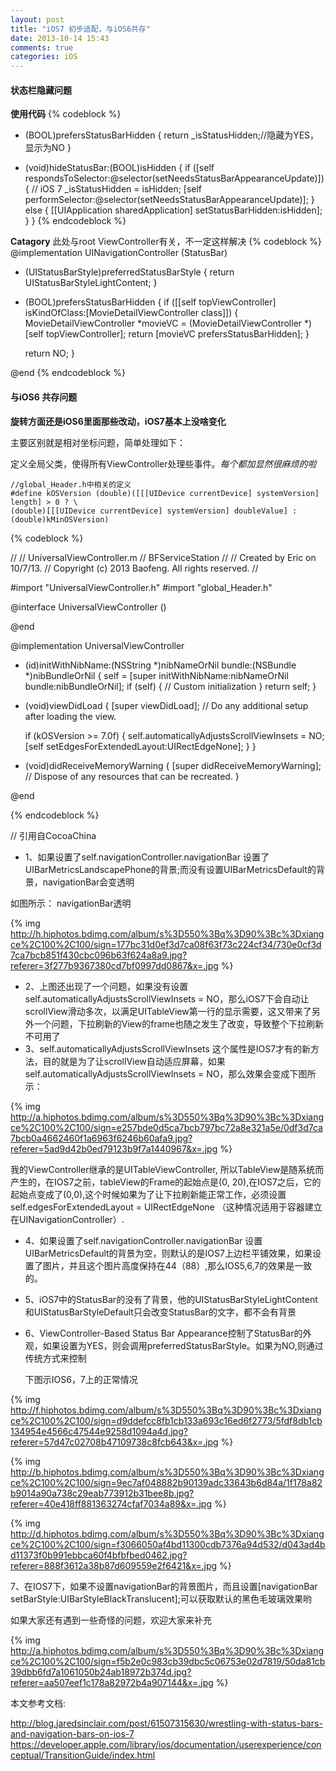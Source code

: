 ```yaml
---
layout: post
title: "iOS7 初步适配，与iOS6共存"
date: 2013-10-14 15:43
comments: true
categories: iOS
---
```


#### 状态栏隐藏问题

**使用代码**
{% codeblock %}
- (BOOL)prefersStatusBarHidden
{
  return _isStatusHidden;//隐藏为YES，显示为NO
}

- (void)hideStatusBar:(BOOL)isHidden
{
  if ([self respondsToSelector:@selector(setNeedsStatusBarAppearanceUpdate)]) {
    // iOS 7
    _isStatusHidden = isHidden;
    [self performSelector:@selector(setNeedsStatusBarAppearanceUpdate)];
  } else {
    [[UIApplication sharedApplication] setStatusBarHidden:isHidden];
  }
}
{% endcodeblock %}

**Catagory** 此处与root ViewController有关，不一定这样解决 
{% codeblock %}
@implementation UINavigationController (StatusBar)

- (UIStatusBarStyle)preferredStatusBarStyle
{
  return UIStatusBarStyleLightContent;
}

- (BOOL)prefersStatusBarHidden
{
  if ([[self topViewController] isKindOfClass:[MovieDetailViewController class]]) {
    MovieDetailViewController *movieVC = (MovieDetailViewController *)[self topViewController];
    return [movieVC prefersStatusBarHidden];
  }

  return NO;
}

@end
{% endcodeblock %}

#### 与iOS6 共存问题

**旋转方面还是iOS6里面那些改动，iOS7基本上没啥变化**

主要区别就是相对坐标问题，简单处理如下：

定义全局父类，使得所有ViewController处理些事件。*每个都加显然很麻烦的啦*

```
//global_Header.h中相关的定义
#define kOSVersion (double)([[[UIDevice currentDevice] systemVersion] length] > 0 ? \
(double)[[[UIDevice currentDevice] systemVersion] doubleValue] : (double)kMinOSVersion)
```

{% codeblock %}

//
//  UniversalViewController.m
//  BFServiceStation
//
//  Created by Eric on 10/7/13.
//  Copyright (c) 2013 Baofeng. All rights reserved.
//

#import "UniversalViewController.h"
#import "global_Header.h"

@interface UniversalViewController ()

@end

@implementation UniversalViewController

- (id)initWithNibName:(NSString *)nibNameOrNil bundle:(NSBundle *)nibBundleOrNil
{
  self = [super initWithNibName:nibNameOrNil bundle:nibBundleOrNil];
  if (self) {
    // Custom initialization
  }
  return self;
}

- (void)viewDidLoad
{
  [super viewDidLoad];
	// Do any additional setup after loading the view.
  
  if (kOSVersion >= 7.0f) {
    self.automaticallyAdjustsScrollViewInsets = NO;
    [self setEdgesForExtendedLayout:UIRectEdgeNone];
  }
}

- (void)didReceiveMemoryWarning
{
  [super didReceiveMemoryWarning];
  // Dispose of any resources that can be recreated.
}

@end

{% endcodeblock %}

// 引用自CocoaChina

*	1、如果设置了self.navigationController.navigationBar 设置了UIBarMetricsLandscapePhone的背景;而没有设置UIBarMetricsDefault的背景，navigationBar会变透明

如图所示： navigationBar透明

{% img http://h.hiphotos.bdimg.com/album/s%3D550%3Bq%3D90%3Bc%3Dxiangce%2C100%2C100/sign=177bc31d0ef3d7ca08f63f73c224cf34/730e0cf3d7ca7bcb851f430cbc096b63f624a8a9.jpg?referer=3f277b9367380cd7bf0997dd0867&x=.jpg %}

 
*	2、上图还出现了一个问题，如果没有设置self.automaticallyAdjustsScrollViewInsets = NO，那么iOS7下会自动让scrollView滑动多次，以满足UITableView第一行的显示需要，这又带来了另外一个问题，下拉刷新的View的frame也随之发生了改变，导致整个下拉刷新不可用了
*	3、self.automaticallyAdjustsScrollViewInsets 这个属性是IOS7才有的新方法，目的就是为了让scrollView自动适应屏幕，如果self.automaticallyAdjustsScrollViewInsets = NO，那么效果会变成下图所示： 

{% img http://a.hiphotos.bdimg.com/album/s%3D550%3Bq%3D90%3Bc%3Dxiangce%2C100%2C100/sign=e257bde0d5ca7bcb797bc72a8e321a5e/0df3d7ca7bcb0a4662460f1a6963f6246b60afa9.jpg?referer=5ad9d42b0ed79123b9f7a1440967&x=.jpg %}

 
我的ViewController继承的是UITableViewController, 所以TableView是随系统而产生的，在IOS7之前，tableView的Frame的起始点是(0, 20),在IOS7之后，它的起始点变成了(0,0),这个时候如果为了让下拉刷新能正常工作，必须设置self.edgesForExtendedLayout = UIRectEdgeNone
（这种情况适用于容器建立在UINavigationController）.

*	4、如果设置了self.navigationController.navigationBar 设置UIBarMetricsDefault的背景为空，则默认的是IOS7上边栏平铺效果，如果设置了图片，并且这个图片高度保持在44（88）,那么IOS5,6,7的效果是一致的。
*	5、iOS7中的StatusBar的没有了背景，他的UIStatusBarStyleLightContent和UIStatusBarStyleDefault只会改变StatusBar的文字，都不会有背景
*	6、ViewController-Based Status Bar Appearance控制了StatusBar的外观，如果设置为YES，则会调用preferredStatusBarStyle。如果为NO,则通过传统方式来控制

	下图示IOS6，7上的正常情况

{% img http://f.hiphotos.bdimg.com/album/s%3D550%3Bq%3D90%3Bc%3Dxiangce%2C100%2C100/sign=d9ddefcc8fb1cb133a693c16ed6f2773/5fdf8db1cb134954e4566c47544e9258d1094a4d.jpg?referer=57d47c02708b47109738c8fcb643&x=.jpg %}

{% img http://b.hiphotos.bdimg.com/album/s%3D550%3Bq%3D90%3Bc%3Dxiangce%2C100%2C100/sign=9ec7af048882b90139adc33643b6d84a/1f178a82b9014a90a738c29eab773912b31bee8b.jpg?referer=40e418ff881363274cfaf7034a89&x=.jpg %}

{% img http://d.hiphotos.bdimg.com/album/s%3D550%3Bq%3D90%3Bc%3Dxiangce%2C100%2C100/sign=f3066050af4bd11300cdb7376a94d532/d043ad4bd11373f0b991ebbca60f4bfbfbed0462.jpg?referer=888f3612a38b87d609559e2f6421&x=.jpg %}


7、在IOS7下，如果不设置navigationBar的背景图片，而且设置[navigationBar setBarStyle:UIBarStyleBlackTranslucent];可以获取默认的黑色毛玻璃效果哟

如果大家还有遇到一些奇怪的问题，欢迎大家来补充

{% img http://a.hiphotos.bdimg.com/album/s%3D550%3Bq%3D90%3Bc%3Dxiangce%2C100%2C100/sign=f5b2e0c983cb39dbc5c06753e02d7819/50da81cb39dbb6fd7a1061050b24ab18972b374d.jpg?referer=aa507eef1c178a82972b4a907144&x=.jpg %}


本文参考文档:

http://blog.jaredsinclair.com/post/61507315630/wrestling-with-status-bars-and-navigation-bars-on-ios-7
https://developer.apple.com/library/ios/documentation/userexperience/conceptual/TransitionGuide/index.html
